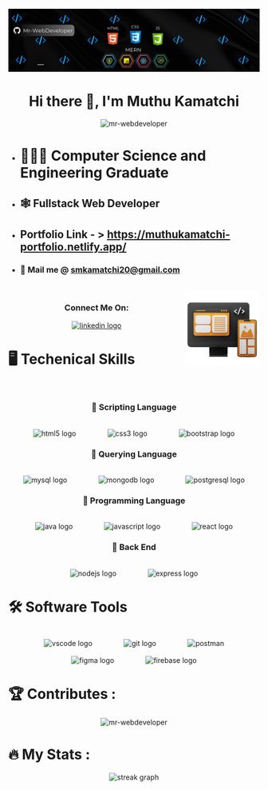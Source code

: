 ![MasterHead](https://github.com/Mr-WebDeveloper/Assets/blob/master/Images/Github.png)

<h1 align="center">Hi there 👋, I'm Muthu Kamatchi</h1>
<p align="center">
  <img src="https://komarev.com/ghpvc/?username=mr-webdeveloper&label=Profile%20views&color=0e75b6&style=flat" alt="mr-webdeveloper" />
</p>

- **<h1>👨🏻‍🎓  Computer Science and Engineering Graduate</h1>**
  
- **<h2>🕸  Fullstack Web Developer</h2>**
  
- **<h2> Portfolio Link - > https://muthukamatchi-portfolio.netlify.app/</h2>**
  
- **<h3>📧  Mail me @ smkamatchi20@gmail.com</h3>**
  <br clear="both">
  <img align="right" height="150" src="https://github.com/Mr-WebDeveloper/Assets/blob/master/Images/Desktop_Mobile.png"/>

**<h3 align="center">Connect Me On: </h3>**
<div align="center">
  <a href="https://www.linkedin.com/in/muthu-kamatchi-a4ba441b8/" target="blank">
    <img src="https://raw.githubusercontent.com/maurodesouza/profile-readme-generator/master/src/assets/icons/social/linkedin/default.svg" width="52" height="40" alt="linkedin logo"  />
  </a>
  
</div>



<h1 align="left">🖥  Techenical Skills</h1><br/>
  
<h3 align="center">🧾  Scripting Language </h3>
<br clear="both">

<div align="center">
  <img src="https://cdn.jsdelivr.net/gh/devicons/devicon/icons/html5/html5-plain-wordmark.svg" height="50" alt="html5 logo"  />
  <img width="55" />
  <img src="https://cdn.jsdelivr.net/gh/devicons/devicon/icons/css3/css3-plain-wordmark.svg" height="50" alt="css3 logo"  />
  <img width="55" />
  <img src="https://cdn.jsdelivr.net/gh/devicons/devicon/icons/bootstrap/bootstrap-original-wordmark.svg" height="50" alt="bootstrap logo"  />
</div>


<h3 align="center">🧾  Querying Language </h3>
<br clear="both">

<div align="center">
  <img src="https://cdn.jsdelivr.net/gh/devicons/devicon/icons/mysql/mysql-original-wordmark.svg" height="50" alt="mysql logo"  />
  <img width="55" />
  <img src="https://cdn.jsdelivr.net/gh/devicons/devicon/icons/mongodb/mongodb-plain-wordmark.svg" height="50" alt="mongodb logo"  />
  <img width="55" />
  <img src="https://cdn.jsdelivr.net/gh/devicons/devicon/icons/postgresql/postgresql-original-wordmark.svg" height="50" alt="postgresql logo"  />
</div>

<h3 align="center">🧾  Programming Language</h3>
<br clear="both">

<div align="center">
  <img src="https://cdn.jsdelivr.net/gh/devicons/devicon/icons/java/java-original.svg" height="50" alt="java logo"  />
  <img width="55" />
  <img src="https://cdn.jsdelivr.net/gh/devicons/devicon/icons/javascript/javascript-original.svg" height="50" alt="javascript logo"  />
  <img width="55" />
  <img src="https://cdn.jsdelivr.net/gh/devicons/devicon/icons/react/react-original-wordmark.svg" height="50" alt="react logo"  />
</div>

<h3 align="center">🧾  Back End</h3>
<br clear="both">

<div align="center">
  <img src="https://skillicons.dev/icons?i=nodejs" height="50" alt="nodejs logo"  />
  <img width="55" />
  <img src="https://skillicons.dev/icons?i=express" height="50" alt="express logo"  />
</div>

<h1 align="left">🛠  Software Tools</h1>
<br clear="both">

<div align="center">
  <div>
    <img src="https://cdn.jsdelivr.net/gh/devicons/devicon/icons/vscode/vscode-original.svg" height="50" alt="vscode logo"  />
    <img width="55" />
    <img src="https://cdn.jsdelivr.net/gh/devicons/devicon/icons/git/git-original.svg" height="50" alt="git logo"  />
    <img width="55" />
    <img src="https://www.vectorlogo.zone/logos/getpostman/getpostman-icon.svg" alt="postman"  height="50"/> 
  </div> 
  <br/>
  <div>
    <img src="https://skillicons.dev/icons?i=figma" height="50" alt="figma logo"  />
    <img width="55" />
    <img src="https://cdn.jsdelivr.net/gh/devicons/devicon/icons/firebase/firebase-plain-wordmark.svg" height="50" alt="firebase logo"  />
  </div>
</div>

<h1 align="left">🏆  Contributes :</h1>

<p align="center">
  <img align="center" src="https://github-readme-stats.vercel.app/api/top-langs?username=mr-webdeveloper&show_icons=true&theme=dark&locale=en&layout=compact" alt="mr-webdeveloper" />
</p>

<h1 align="left">🔥   My Stats :</h1>

<div align="center">
  <img src="https://streak-stats.demolab.com?user=mr-webdeveloper&locale=en&mode=daily&theme=dark&hide_border=false&border_radius=5&order=3" height="220" alt="streak graph"  />
</div>
